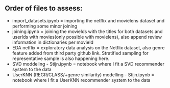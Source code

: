 ## Order of files to assess:

- import_datasets.ipynb = importing the netflix and movielens dataset and performing some minor joining
- joining.ipynb = joining the movieIds with the titles for both datasets and userIds with movies(only possible with movielens), also append review information in dictionaries per movieId
- EDA netflix = exploratory data analysis on the Netflix dataset, also genre feature added from third party github link. Stratified sampling for representative sample is also happening here.
- SVD moddeling - Stijn.ipynb = notebook where I fit a SVD recommender system to the data
- UserKNN (REGR/CLASS/+genre similarity) modelling - Stijn.ipynb = notebook where I fit a UserKNN recommender system to the data